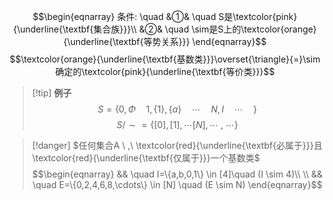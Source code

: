 $$\begin{eqnarray}
条件: \quad
&①& \quad S是\textcolor{pink}{\underline{\textbf{集合族}}}\\
&②& \quad \sim是S上的\textcolor{orange}{\underline{\textbf{等势关系}}}
\end{eqnarray}$$
$$\textcolor{orange}{\underline{\textbf{基数类}}}\overset{\triangle}{=}\sim确定的\textcolor{pink}{\underline{\textbf{等价类}}}$$
>[!tip] **例子**
>$$S=\{0 , \Phi \quad 1,\{1\},\{a\} \quad \cdots \quad N,I \quad \cdots \quad \}$$
>$$S / \sim =\{[0],[1], \cdots [N] , \cdots \ , \ \cdots \}$$

>[!danger] $任何集合A \ ,\ \textcolor{red}{\underline{\textbf{必属于}}}且 \textcolor{red}{\underline{\textbf{仅属于}}}一个基数类$
>$$\begin{eqnarray}
>&& \quad I=\{a,b,0,1\} \in [4]\quad (I \sim 4)\\ \\
>&& \quad E=\{0,2,4,6,8,\cdots\} \in [N] \quad (E \sim N)
\end{eqnarray}$$